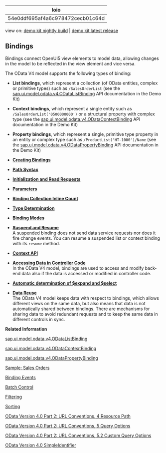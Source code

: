 <!-- loio54e0ddf695af4a6c978472cecb01c64d -->

| loio |
| -----|
| 54e0ddf695af4a6c978472cecb01c64d |

<div id="loio">

view on: [demo kit nightly build](https://sdk.openui5.org/nightly/#/topic/54e0ddf695af4a6c978472cecb01c64d) | [demo kit latest release](https://sdk.openui5.org/topic/54e0ddf695af4a6c978472cecb01c64d)</div>

## Bindings

Bindings connect OpenUI5 view elements to model data, allowing changes in the model to be reflected in the view element and vice versa.

The OData V4 model supports the following types of binding:

-   **List bindings**, which represent a collection \(of OData entities, complex or primitive types\) such as `/SalesOrderList` \(see the [sap.ui.model.odata.v4.ODataListBinding](https://sdk.openui5.org/api/sap.ui.model.odata.v4.ODataListBinding) API documentation in the Demo Kit\)

-   **Context bindings**, which represent a single entity such as `/SalesOrderList('0500000000')` or a structural property with complex type \(see the [sap.ui.model.odata.v4.ODataContextBinding](https://sdk.openui5.org/api/sap.ui.model.odata.v4.ODataContextBinding) API documentation in the Demo Kit\)

-   **Property bindings**, which represent a single, primitive type property in an entity or complex type such as `/ProductList('HT-1000')/Name` \(see the [sap.ui.model.odata.v4.ODataPropertyBinding](https://sdk.openui5.org/api/sap.ui.model.odata.v4.ODataPropertyBinding) API documentation in the Demo Kit\)


-   **[Creating Bindings](Creating_Bindings_95cf4b1.md "")**  

-   **[Path Syntax](Path_Syntax_596a570.md "")**  

-   **[Initialization and Read Requests](Initialization_and_Read_Requests_fccfb2e.md "")**  

-   **[Parameters](Parameters_1ab4f62.md "")**  

-   **[Binding Collection Inline Count](Binding_Collection_Inline_Count_77d2310.md "")**  

-   **[Type Determination](Type_Determination_53cdd55.md "")**  

-   **[Binding Modes](Binding_Modes_e37a0c3.md "")**  

-   **[Suspend and Resume](Suspend_and_Resume_b0f5c53.md " A suspended binding does not send data service requests nor does it fire change events. You can resume a suspended list or context
		binding with its resume method.")**  
 A suspended binding does not send data service requests nor does it fire change events. You can resume a suspended list or context binding with its `resume` method.
-   **[Context API](Context_API_22ee78b.md "")**  

-   **[Accessing Data in Controller Code](Accessing_Data_in_Controller_Code_17b30ac.md "In the OData V4 model, bindings are used to access and modify back-end data also if the data is accessed or modified in controller
		code.")**  
In the OData V4 model, bindings are used to access and modify back-end data also if the data is accessed or modified in controller code.
-   **[Automatic determination of $expand and $select](Automatic_determination_of_expand_and_select_10ca58b.md "")**  

-   **[Data Reuse](Data_Reuse_648e360.md "The OData V4 model keeps data with respect to bindings, which allows different views on the same data, but also means that data is not
		automatically shared between bindings. There are mechanisms for sharing data to avoid redundant requests and to keep the same data in
		different controls in sync.")**  
The OData V4 model keeps data with respect to bindings, which allows different views on the same data, but also means that data is not automatically shared between bindings. There are mechanisms for sharing data to avoid redundant requests and to keep the same data in different controls in sync.

**Related Information**  


[sap.ui.model.odata.v4.ODataListBinding](https://sdk.openui5.org/api/sap.ui.model.odata.v4.ODataListBinding)

[sap.ui.model.odata.v4.ODataContextBinding](https://sdk.openui5.org/api/sap.ui.model.odata.v4.ODataContextBinding)

[sap.ui.model.odata.v4.ODataPropertyBinding](https://sdk.openui5.org/api/sap.ui.model.odata.v4.ODataPropertyBinding)

[Sample: Sales Orders](https://sdk.openui5.org/sample/sap.ui.core.sample.odata.v4.SalesOrders/code/Main.controller.js)

[Binding Events](Binding_Events_1a010d3.md "The OData V4 model supports certain events intended for applications, and others that are to be used for controls, as outlined in this section.")

[Batch Control](Batch_Control_74142a3.md "OData V4 allows you to group multiple operations into a single HTTP request payload, as described in the official OData V4 specification Part 1, Batch Requests (see the link under Related Information for more details).")

[Filtering](Filtering_5338bd1.md "The OData V4 Model supports server side filtering on lists.")

[Sorting](Sorting_d2ce3f5.md "The OData V4 model supports server side sorting on lists.")

[OData Version 4.0 Part 2: URL Conventions, 4 Resource Path](http://docs.oasis-open.org/odata/odata/v4.0/odata-v4.0-part2-url-conventions.html)

[OData Version 4.0 Part 2: URL Conventions, 5 Query Options](http://docs.oasis-open.org/odata/odata/v4.0/odata-v4.0-part2-url-conventions.html)

[OData Version 4.0 Part 2: URL Conventions, 5.2 Custom Query Options](http://docs.oasis-open.org/odata/odata/v4.0/errata03/os/complete/part2-url-conventions/odata-v4.0-errata03-os-part2-url-conventions-complete.html)

[OData Version 4.0 SimpleIdentifier](http://docs.oasis-open.org/odata/odata/v4.0/errata03/os/complete/part3-csdl/odata-v4.0-errata03-os-part3-csdl-complete.html#_SimpleIdentifier)

